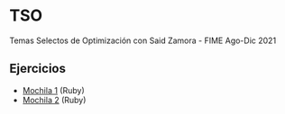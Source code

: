 # TSO
Temas Selectos de Optimización con Said Zamora - FIME Ago-Dic 2021
## Ejercicios
- [Mochila 1](Actividad_1.1/mochila1.rb) (Ruby)
- [Mochila 2](Actividad_1.1/mochila2.rb) (Ruby)
